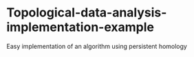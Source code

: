 # Topological-data-analysis-implementation-example
Easy implementation of an algorithm using persistent homology
